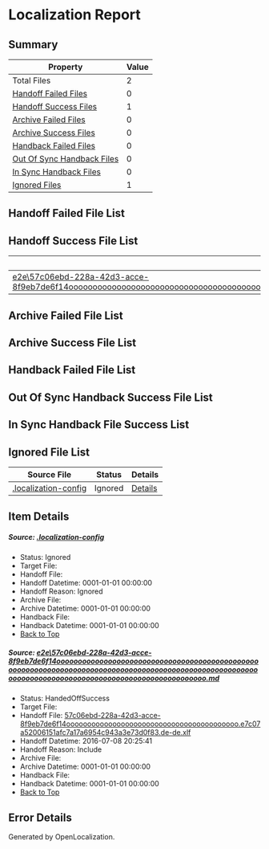 # <a name='report-top'></a> Localization Report

## Summary
 Property | Value 
 -------- | ----- 
 Total Files | 2
[ Handoff Failed Files ](#handoff-failed-list)| 0
[ Handoff Success Files ](#handoff-success-list)| 1
[ Archive Failed Files ](#archive-failed-list)| 0
[ Archive Success Files ](#archive-success-list)| 0
[ Handback Failed Files ](#handback-failed-list)| 0
[ Out Of Sync Handback Files ](#outofsync-handback-success-list)| 0
[ In Sync Handback Files ](#insync-handback-success-list)| 0
[ Ignored Files ](#ignored-list)| 1

## <a name='handoff-failed-list'></a> Handoff Failed File List

## <a name='handoff-success-list'></a> Handoff Success File List
 Source File | Status | Details 
 ----------- | ------ | ------- 
 [e2e\57c06ebd-228a-42d3-acce-8f9eb7de6f14ooooooooooooooooooooooooooooooooooooooooooooooooooooooooooooooooooooooooooooooooooooooooooooooooooooooooooooooooooooooooooooooooooooooooooooooooooooooo.md](https://github.com/OpenLocalizationTestOrg/oltest/blob/f6f5c3f37594ff1948f67044cc6a94682c590ac5/e2e/57c06ebd-228a-42d3-acce-8f9eb7de6f14ooooooooooooooooooooooooooooooooooooooooooooooooooooooooooooooooooooooooooooooooooooooooooooooooooooooooooooooooooooooooooooooooooooooooooooooooooooooo.md) | HandedOffSuccess | [Details](#a72434a509cd45615638065e2175063f2f4663221)

## <a name='archive-failed-list'></a> Archive Failed File List

## <a name='archive-success-list'></a> Archive Success File List

## <a name='handback-failed-list'></a> Handback Failed File List

## <a name='outofsync-handback-success-list'></a> Out Of Sync Handback Success File List

## <a name='insync-handback-success-list'></a> In Sync Handback File Success List

## <a name='ignored-list'></a> Ignored File List
 Source File | Status | Details 
 ----------- | ------ | ------- 
 [.localization-config](https://github.com/OpenLocalizationTestOrg/oltest/blob/f6f5c3f37594ff1948f67044cc6a94682c590ac5/.localization-config) | Ignored | [Details](#3d4f252ac210baf56311d7e97dcc2db10974dbd20)

## Item Details
##### <a name='3d4f252ac210baf56311d7e97dcc2db10974dbd20'></a> Source: [.localization-config](https://github.com/OpenLocalizationTestOrg/oltest/blob/f6f5c3f37594ff1948f67044cc6a94682c590ac5/.localization-config)
* Status: Ignored
* Target File: 
* Handoff File: 
* Handoff Datetime: 0001-01-01 00:00:00
* Handoff Reason: Ignored
* Archive File: 
* Archive Datetime: 0001-01-01 00:00:00
* Handback File: 
* Handback Datetime: 0001-01-01 00:00:00
* [Back to Top](#report-top)

##### <a name='a72434a509cd45615638065e2175063f2f4663221'></a> Source: [e2e\57c06ebd-228a-42d3-acce-8f9eb7de6f14ooooooooooooooooooooooooooooooooooooooooooooooooooooooooooooooooooooooooooooooooooooooooooooooooooooooooooooooooooooooooooooooooooooooooooooooooooooooo.md](https://github.com/OpenLocalizationTestOrg/oltest/blob/f6f5c3f37594ff1948f67044cc6a94682c590ac5/e2e/57c06ebd-228a-42d3-acce-8f9eb7de6f14ooooooooooooooooooooooooooooooooooooooooooooooooooooooooooooooooooooooooooooooooooooooooooooooooooooooooooooooooooooooooooooooooooooooooooooooooooooooo.md)
* Status: HandedOffSuccess
* Target File: 
* Handoff File: [57c06ebd-228a-42d3-acce-8f9eb7de6f14ooooooooooooooooooooooooooooooooooooooooo.e7c07a52006151afc7a17a6954c943a3e73d0f83.de-de.xlf](https://github.com/OpenLocalizationTestOrg/olhandoff-e2e/blob/7f02bd45a61288ba804a1c5deebd43b306947fe6/ol-handoff/OpenLocalizationTestOrg/oltest-dede-fly/ci/ht/57c06ebd-228a-42d3-acce-8f9eb7de6f14ooooooooooooooooooooooooooooooooooooooooo.e7c07a52006151afc7a17a6954c943a3e73d0f83.de-de.xlf)
* Handoff Datetime: 2016-07-08 20:25:41
* Handoff Reason: Include
* Archive File: 
* Archive Datetime: 0001-01-01 00:00:00
* Handback File: 
* Handback Datetime: 0001-01-01 00:00:00
* [Back to Top](#report-top)


## Error Details

Generated by OpenLocalization.
